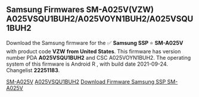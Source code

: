 <h2>Samsung Firmwares SM-A025V(VZW) A025VSQU1BUH2/A025VOYN1BUH2/A025VSQU1BUH2</h2>
Download the Samsung firmware for the ✅ <strong>Samsung SSP </strong> ⭐ <strong>SM-A025V</strong> with product code <strong>VZW</strong> <strong> from United States</strong>. This firmware has version number PDA <strong>A025VSQU1BUH2</strong> and CSC A025VOYN1BUH2. The operating system of this firmware is Android R , with build date 2021-09-24. Changelist <strong>22251183</strong>.


[SM-A025V](https://samfirm.shop/samsung/model/SM-A025V)
[A025VSQU1BUH2](https://samfirm.shop/samsung/pda/A025VSQU1BUH2)
[Download Firmware Samsung SSP SM-A025V](https://samfirm.shop/samsung/firmware/459892)
